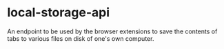 # local-storage-api

An endpoint to be used by the browser extensions to save the contents of tabs to various files on disk of one's own computer.
